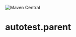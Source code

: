 ![Maven Central](https://img.shields.io/maven-central/v/com.surenpi.autotest/autotest.parent)

# autotest.parent
